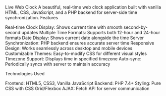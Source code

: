 Live Web Clock
A beautiful, real-time web clock application built with vanilla HTML, CSS, JavaScript, and a PHP backend for server-side time synchronization.
Features

Real-time Clock Display: Shows current time with smooth second-by-second updates
Multiple Time Formats: Supports both 12-hour and 24-hour formats
Date Display: Shows current date alongside the time
Server Synchronization: PHP backend ensures accurate server time
Responsive Design: Works seamlessly across desktop and mobile devices
Customizable Themes: Easy-to-modify CSS for different visual styles
Timezone Support: Displays time in specified timezone
Auto-sync: Periodically syncs with server to maintain accuracy

Technologies Used

Frontend: HTML5, CSS3, Vanilla JavaScript
Backend: PHP 7.4+
Styling: Pure CSS with CSS Grid/Flexbox
AJAX: Fetch API for server communication
